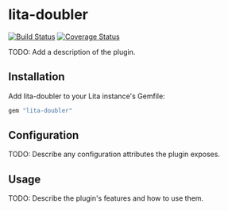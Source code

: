 # lita-doubler

[![Build Status](https://travis-ci.org/Deacychen257/lita-doubler.png?branch=master)](https://travis-ci.org/Deacychen257/lita-doubler)
[![Coverage Status](https://coveralls.io/repos/Deacychen257/lita-doubler/badge.png)](https://coveralls.io/r/Deacychen257/lita-doubler)

TODO: Add a description of the plugin.

## Installation

Add lita-doubler to your Lita instance's Gemfile:

``` ruby
gem "lita-doubler"
```

## Configuration

TODO: Describe any configuration attributes the plugin exposes.

## Usage

TODO: Describe the plugin's features and how to use them.

